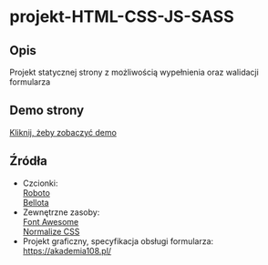 # projekt-HTML-CSS-JS-SASS

## Opis 
Projekt statycznej strony z możliwością wypełnienia oraz walidacji formularza
 
## Demo strony
[Kliknij, żeby zobaczyć demo](https://den0702.github.io/projekt-HTML-CSS-JS-SASS/)

## Źródła
- Czcionki:  
    [Roboto](https://fonts.google.com/specimen/Roboto)  
    [Bellota](https://fonts.google.com/specimen/Bellota)  
- Zewnętrzne zasoby:  
    [Font Awesome](https://use.fontawesome.com/releases/v5.0.7/css/all.css)  
    [Normalize CSS](https://github.com/kristerkari/normalize.scss/blob/master/_normalize.scss)
- Projekt graficzny, specyfikacja obsługi formularza:  
    https://akademia108.pl/
    

    
